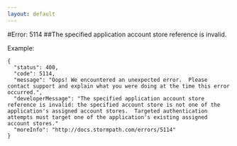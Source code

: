 ```yaml
---
layout: default
---
```


#Error: 5114
##The specified application account store reference is invalid.

Example:

	{
	  "status": 400,
	  "code": 5114,
	  "message": "Oops! We encountered an unexpected error.  Please contact support and explain what you were doing at the time this error occurred.",
	  "developerMessage": "The specified application account store reference is invalid: the specified account store is not one of the application's assigned account stores.  Targeted authentication attempts must target one of the application's existing assigned account stores."
	  "moreInfo": "http://docs.stormpath.com/errors/5114"
	}
